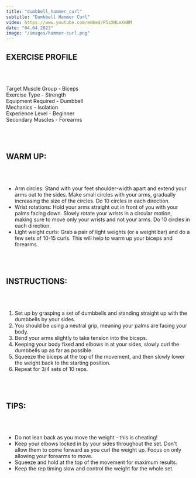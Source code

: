 ```yaml
---
title: "dumbbell_hammer_curl"
subtitle: "Dumbbell Hammer Curl"
video: https://www.youtube.com/embed/P5sXHLmXmBM
date: "04.04.2023"
image: "/images/hammer-curl.png"
---
```


## EXERCISE PROFILE

&nbsp;  
&nbsp;

Target Muscle Group -
Biceps  
Exercise Type - Strength  
Equipment Required - Dumbbell  
Mechanics - Isolation  
Experience Level - Beginner  
Secondary Muscles -
Forearms
&nbsp;  
&nbsp;  
&nbsp;  
&nbsp;

## WARM UP:

&nbsp;  
&nbsp;

- Arm circles: Stand with your feet shoulder-width apart and extend your arms out to the sides. Make small circles with your arms, gradually increasing the size of the circles. Do 10 circles in each direction.
- Wrist rotations: Hold your arms straight out in front of you with your palms facing down. Slowly rotate your wrists in a circular motion, making sure to move only your wrists and not your arms. Do 10 circles in each direction.
- Light weight curls: Grab a pair of light weights (or a weight bar) and do a few sets of 10-15 curls. This will help to warm up your biceps and forearms.
  &nbsp;  
   &nbsp;  
   &nbsp;  
   &nbsp;

## INSTRUCTIONS:

&nbsp;  
&nbsp;

1. Set up by grasping a set of dumbbells and standing straight up with the dumbbells by your sides.
2. You should be using a neutral grip, meaning your palms are facing your body.
3. Bend your arms slightly to take tension into the biceps.
4. Keeping your body fixed and elbows in at your sides, slowly curl the dumbbells up as far as possible.
5. Squeeze the biceps at the top of the movement, and then slowly lower the weight back to the starting position.
6. Repeat for 3/4 sets of 10 reps.
   &nbsp;  
   &nbsp;  
   &nbsp;  
   &nbsp;

## TIPS:

&nbsp;  
&nbsp;

- Do not lean back as you move the weight - this is cheating!
- Keep your elbows locked in by your sides throughout the set. Don't allow them to come forward as you curl the weight up. Focus on only allowing your forearms to move.
- Squeeze and hold at the top of the movement for maximum results.
- Keep the rep timing slow and control the weight for the whole set.
  &nbsp;  
  &nbsp;  
  &nbsp;  
  &nbsp;
